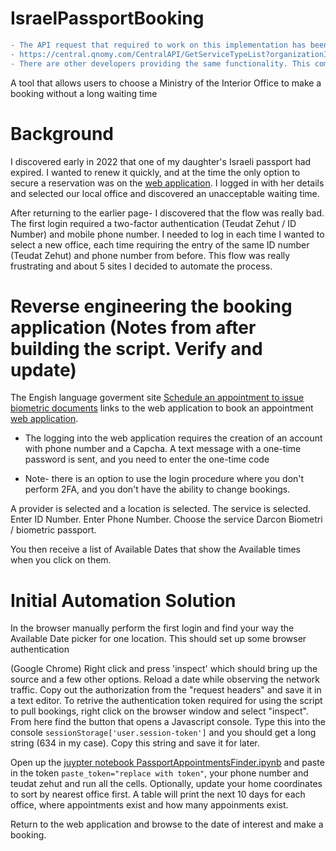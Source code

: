 # IsraelPassportBooking
```diff
- The API request that required to work on this implementation has been removed from the server, breaking this script.
- https://central.qnomy.com/CentralAPI/GetServiceTypeList?organizationId=56
- There are other developers providing the same functionality. This comment will be updated when I get to update my scripts .

```


A tool that allows users to choose a Ministry of the Interior Office to make a booking without a long waiting time


# Background
I discovered early in 2022 that one of my daughter's Israeli passport had expired. I wanted to renew it quickly, and at the time the only option to secure a reservation was on the [web application](https://myvisit.com/#!/home/signin/). I logged in with her details and selected our local office and discovered an unacceptable waiting time. 

After returning to the earlier page- I discovered that the flow was really bad. 
The first login required a two-factor authentication (Teudat Zehut / ID Number) and mobile phone number. 
I needed to log in each time I wanted to select a new office, each time requiring the entry of the same ID number (Teudat Zehut) and phone number from before. 
This flow was really frustrating and about 5 sites I decided to automate the process.

# Reverse engineering the booking application (Notes from after building the script. Verify and update)
The Engish language goverment site [Schedule an appointment to issue biometric documents](https://www.gov.il/en/Departments/news/schedule_appointment_for_biometric_docs) links to the web application to book an appointment [web application](https://myvisit.com/#!/home/signin/). 

* The logging into the web application requires the creation of an account with phone number and a Capcha. A text message with a one-time password is sent, and you need to enter the one-time code 

* Note- there is an option to use the login procedure where you don't perform 2FA, and you don't have the ability to change bookings.

A provider is selected and a location is selected. The service is selected. Enter ID Number. Enter Phone Number. Choose the service Darcon Biometri / biometric passport.

You then receive a list of Available Dates that show the Available times when you click on them.

# Initial Automation Solution
In the browser manually perform the first login and find your way the Available Date picker for one location. This should set up some browser authentication

(Google Chrome) Right click and press 'inspect' which should bring up the source and a few other options. Reload a date while observing the network traffic. Copy out the authorization from the "request headers" and save it in a text editor. 
To retrive the authentication token required for using the script to pull bookings, right click on the browser window and select "inspect". From here find the button that opens a Javascript console. 
Type this into the console `sessionStorage['user.session-token']` and you should get a long string (634 in my case).
Copy this string and save it for later.


Open up the [juypter notebook PassportAppointmentsFinder.ipynb](https://github.com/frankbolton/IsraelPassportBooking/blob/main/PassportAppointmentsFinder.ipynb) and paste in the token  `paste_token="replace with token"`, your phone number and teudat zehut and run all the cells.
Optionally, update your home coordinates to sort by nearest office first. 
A table will print the next 10 days for each office, where appointments exist and how many appoinments exist.

Return to the web application and browse to the date of interest and make a booking.

